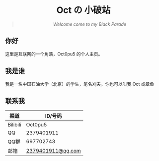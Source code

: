<div align="center">

# Oct の 小破站
> *Welcome come to my Black Parade*
</div>

## 你好
这里是互联网的一个角落，Oct0pu5 的个人主页。

## 我是谁
我是一名中国石油大学（北京）的学生，笔名刈夫。你也可以叫我 Oct 或章鱼

## 联系我
| 渠道 | ID/号码 |
| ---  | --- |
| Bilibili | Oct0pu5 |
| QQ | 2379401911 |
| QQ群 | 697702743 |
| 邮箱 | 2379401911@qq.com|

